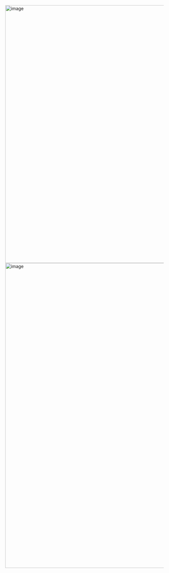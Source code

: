 <img width="1449" height="820" alt="image" src="https://github.com/user-attachments/assets/d6cfdf4b-9cd3-46d7-b3bf-7eae1977eb0c" />
<img width="1300" height="970" alt="image" src="https://github.com/user-attachments/assets/b5ba8b67-6ed5-49e5-b0bc-ffa833cace48" />
